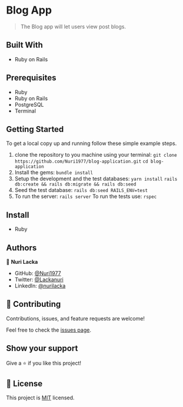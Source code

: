 # Blog App

> The Blog app will let users view post blogs.

## Built With

- Ruby on Rails

## Prerequisites

- Ruby
- Ruby on Rails
- PostgreSQL
- Terminal

## Getting Started

To get a local copy up and running follow these simple example steps.

1. clone the repository to you machine using your terminal:
   `git clone https://github.com/Nuri1977/blog-application.git`
   `cd blog-application`
2. Install the gems:
   `bundle install`
3. Setup the development and the test databases:
    `yarn install`
    `rails db:create && rails db:migrate && rails db:seed`
4. Seed the test database:
   `rails db:seed RAILS_ENV=test`
5. To run the server:
   `rails server`
   To run the tests use:
   `rspec`

## Install

- Ruby

## Authors

👤 **Nuri Lacka**

- GitHub: [@Nuri1977](https://github.com/Nuri1977)
- Twitter: [@Lackanuri](https://twitter.com/LackaNuri)
- LinkedIn: [@nurilacka](https://www.linkedin.com/in/nuri-lacka-7141b01ba/)

## 🤝 Contributing

Contributions, issues, and feature requests are welcome!

Feel free to check the [issues page](../../issues/).

## Show your support

Give a ⭐️ if you like this project!

## 📝 License

This project is [MIT](./MIT.md) licensed.